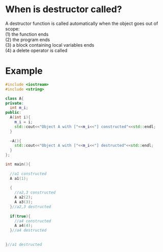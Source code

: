 # When is destructor called?
A destructor function is called automatically when the object goes out of scope:  
(1) the function ends  
(2) the program ends  
(3) a block containing local variables ends  
(4) a delete operator is called   

# Example
```cpp
#include <iostream>
#include <string>

class A{
private:
  int m_i;
public:
  A(int i){
    m_i = i;
    std::cout<<"Object A with ["<<m_i<<"] constructed"<<std::endl;
  }
  
  ~A(){
    std::cout<<"Object A with ["<<m_i<<"] destructed"<<std::endl;
  }
};

int main(){
  
  //a1 constructed
  A a1(1);
  
  { 
    //a2,3 constructed
    A a2(2);
    A a3(3);
  }//a2,3 destructed
  
  if(true){
    //a4 constructed
    A a4(4);
  }//a4 destructed
  
  
}//a1 destructed
```
